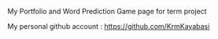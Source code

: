 My Portfolio and Word Prediction Game page for term project

My personal github account : https://github.com/KrmKayabasi
